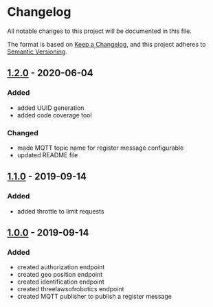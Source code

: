 # Changelog
All notable changes to this project will be documented in this file.

The format is based on [Keep a Changelog](https://keepachangelog.com/en/1.0.0/),
and this project adheres to [Semantic Versioning](https://semver.org/spec/v2.0.0.html).

## [1.2.0] - 2020-06-04
### Added
- added UUID generation
- added code coverage tool
### Changed
- made MQTT topic name for register message configurable
- updated README file

## [1.1.0] - 2019-09-14
### Added
- added throttle to limit requests

## [1.0.0] - 2019-09-14
### Added
- created authorization endpoint
- created geo position endpoint
- created identification endpoint
- created threelawsofrobotics endpoint
- created MQTT publisher to publish a register message

[Unreleased]: https://github.com/hendrik-scholz/iot-device-information/compare/1.2.0...HEAD
[1.2.0]: https://github.com/hendrik-scholz/iot-device-information/compare/1.1.0...1.2.0
[1.1.0]: https://github.com/hendrik-scholz/iot-device-information/compare/1.0.0...1.1.0
[1.0.0]: https://github.com/hendrik-scholz/iot-device-information/releases/tag/1.0.0